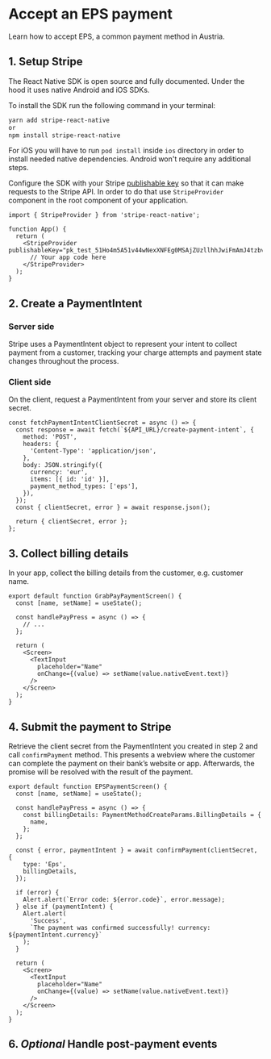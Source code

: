 # Accept an EPS payment

Learn how to accept EPS, a common payment method in Austria.

## 1. Setup Stripe

The React Native SDK is open source and fully documented. Under the hood it uses native Android and iOS SDKs.

To install the SDK run the following command in your terminal:

```sh
yarn add stripe-react-native
or
npm install stripe-react-native
```

For iOS you will have to run `pod install` inside `ios` directory in order to install needed native dependencies. Android won't require any additional steps.

Configure the SDK with your Stripe [publishable key](https://dashboard.stripe.com/account/apikeys) so that it can make requests to the Stripe API. In order to do that use `StripeProvider` component in the root component of your application.

```tsx
import { StripeProvider } from 'stripe-react-native';

function App() {
  return (
    <StripeProvider publishableKey="pk_test_51Ho4m5A51v44wNexXNFEg0MSAjZUzllhhJwiFmAmJ4tzbvsvuEgcMCaPEkgK7RpXO1YI5okHP08IUfJ6YS7ulqzk00O2I0D1rT">
      // Your app code here
    </StripeProvider>
  );
}
```

## 2. Create a PaymentIntent

### Server side

Stripe uses a PaymentIntent object to represent your intent to collect payment from a customer, tracking your charge attempts and payment state changes throughout the process.

### Client side

On the client, request a PaymentIntent from your server and store its client secret.

```tsx
const fetchPaymentIntentClientSecret = async () => {
  const response = await fetch(`${API_URL}/create-payment-intent`, {
    method: 'POST',
    headers: {
      'Content-Type': 'application/json',
    },
    body: JSON.stringify({
      currency: 'eur',
      items: [{ id: 'id' }],
      payment_method_types: ['eps'],
    }),
  });
  const { clientSecret, error } = await response.json();

  return { clientSecret, error };
};
```

## 3. Collect billing details

In your app, collect the billing details from the customer, e.g. customer name.

```tsx
export default function GrabPayPaymentScreen() {
  const [name, setName] = useState();

  const handlePayPress = async () => {
    // ...
  };

  return (
    <Screen>
      <TextInput
        placeholder="Name"
        onChange={(value) => setName(value.nativeEvent.text)}
      />
    </Screen>
  );
}
```

## 4. Submit the payment to Stripe

Retrieve the client secret from the PaymentIntent you created in step 2 and call `confirmPayment` method. This presents a webview where the customer can complete the payment on their bank’s website or app. Afterwards, the promise will be resolved with the result of the payment.

```tsx
export default function EPSPaymentScreen() {
  const [name, setName] = useState();

  const handlePayPress = async () => {
    const billingDetails: PaymentMethodCreateParams.BillingDetails = {
      name,
    };
  };

  const { error, paymentIntent } = await confirmPayment(clientSecret, {
    type: 'Eps',
    billingDetails,
  });

  if (error) {
    Alert.alert(`Error code: ${error.code}`, error.message);
  } else if (paymentIntent) {
    Alert.alert(
      'Success',
      `The payment was confirmed successfully! currency: ${paymentIntent.currency}`
    );
  }

  return (
    <Screen>
      <TextInput
        placeholder="Name"
        onChange={(value) => setName(value.nativeEvent.text)}
      />
    </Screen>
  );
}
```

## 6. _Optional_ Handle post-payment events
